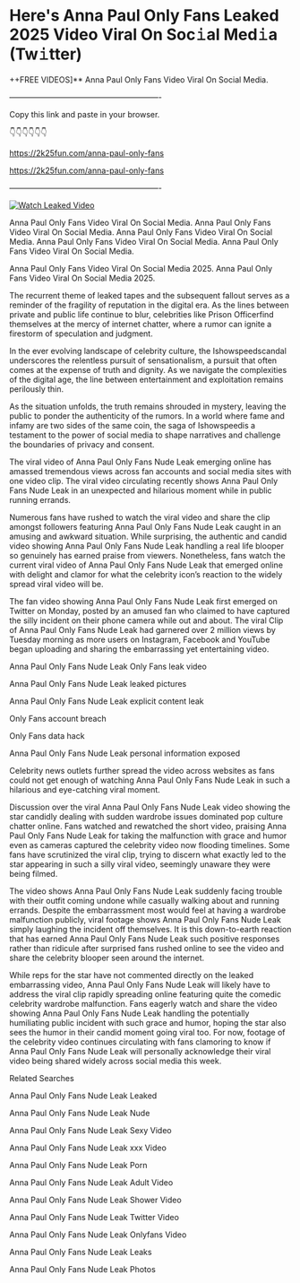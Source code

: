 # Here's Anna Paul Only Fans Leaked 2025 Video Viral On Soc𝚒al Med𝚒a (Tw𝚒tter)

++FREE VIDEOS]** Anna Paul Only Fans Video Viral On Social Media.

———————————————————-

Copy this link and paste in your browser.

👇👇👇👇👇👇

https://2k25fun.com/anna-paul-only-fans

https://2k25fun.com/anna-paul-only-fans

———————————————————-

[![Watch Leaked Video](https://miro.medium.com/v2/resize:fit:828/format:webp/1*cilzJN44JGOrTw9NJCrNHA.gif "Watch Leaked Video")](https://2k25fun.com/anna-paul-only-fans)

Anna Paul Only Fans Video Viral On Social Media. Anna Paul Only Fans Video Viral On Social Media. Anna Paul Only Fans Video Viral On Social Media. Anna Paul Only Fans Video Viral On Social Media. Anna Paul Only Fans Video Viral On Social Media.

Anna Paul Only Fans Video Viral On Social Media 2025. Anna Paul Only Fans Video Viral On Social Media 2025.

The recurrent theme of leaked tapes and the subsequent fallout serves as a reminder of the fragility of reputation in the digital era. As the lines between private and public life continue to blur, celebrities like Prison Officerfind themselves at the mercy of internet chatter, where a rumor can ignite a firestorm of speculation and judgment.

In the ever evolving landscape of celebrity culture, the Ishowspeedscandal underscores the relentless pursuit of sensationalism, a pursuit that often comes at the expense of truth and dignity. As we navigate the complexities of the digital age, the line between entertainment and exploitation remains perilously thin.

As the situation unfolds, the truth remains shrouded in mystery, leaving the public to ponder the authenticity of the rumors. In a world where fame and infamy are two sides of the same coin, the saga of Ishowspeedis a testament to the power of social media to shape narratives and challenge the boundaries of privacy and consent.

The viral video of Anna Paul Only Fans Nude Leak emerging online has amassed tremendous views across fan accounts and social media sites with one video clip. The viral video circulating recently shows Anna Paul Only Fans Nude Leak in an unexpected and hilarious moment while in public running errands.

Numerous fans have rushed to watch the viral video and share the clip amongst followers featuring Anna Paul Only Fans Nude Leak caught in an amusing and awkward situation. While surprising, the authentic and candid video showing Anna Paul Only Fans Nude Leak handling a real life blooper so genuinely has earned praise from viewers. Nonetheless, fans watch the current viral video of Anna Paul Only Fans Nude Leak that emerged online with delight and clamor for what the celebrity icon’s reaction to the widely spread viral video will be.

The fan video showing Anna Paul Only Fans Nude Leak first emerged on Twitter on Monday, posted by an amused fan who claimed to have captured the silly incident on their phone camera while out and about. The viral Clip of Anna Paul Only Fans Nude Leak had garnered over 2 million views by Tuesday morning as more users on Instagram, Facebook and YouTube began uploading and sharing the embarrassing yet entertaining video.

Anna Paul Only Fans Nude Leak Only Fans leak video

Anna Paul Only Fans Nude Leak leaked pictures

Anna Paul Only Fans Nude Leak explicit content leak

Only Fans account breach

Only Fans data hack

Anna Paul Only Fans Nude Leak personal information exposed

Celebrity news outlets further spread the video across websites as fans could not get enough of watching Anna Paul Only Fans Nude Leak in such a hilarious and eye-catching viral moment.

Discussion over the viral Anna Paul Only Fans Nude Leak video showing the star candidly dealing with sudden wardrobe issues dominated pop culture chatter online. Fans watched and rewatched the short video, praising Anna Paul Only Fans Nude Leak for taking the malfunction with grace and humor even as cameras captured the celebrity video now flooding timelines. Some fans have scrutinized the viral clip, trying to discern what exactly led to the star appearing in such a silly viral video, seemingly unaware they were being filmed.

The video shows Anna Paul Only Fans Nude Leak suddenly facing trouble with their outfit coming undone while casually walking about and running errands. Despite the embarrassment most would feel at having a wardrobe malfunction publicly, viral footage shows Anna Paul Only Fans Nude Leak simply laughing the incident off themselves. It is this down-to-earth reaction that has earned Anna Paul Only Fans Nude Leak such positive responses rather than ridicule after surprised fans rushed online to see the video and share the celebrity blooper seen around the internet.

While reps for the star have not commented directly on the leaked embarrassing video, Anna Paul Only Fans Nude Leak will likely have to address the viral clip rapidly spreading online featuring quite the comedic celebrity wardrobe malfunction. Fans eagerly watch and share the video showing Anna Paul Only Fans Nude Leak handling the potentially humiliating public incident with such grace and humor, hoping the star also sees the humor in their candid moment going viral too. For now, footage of the celebrity video continues circulating with fans clamoring to know if Anna Paul Only Fans Nude Leak will personally acknowledge their viral video being shared widely across social media this week.

Related Searches

Anna Paul Only Fans Nude Leak Leaked

Anna Paul Only Fans Nude Leak Nude

Anna Paul Only Fans Nude Leak Sexy Video

Anna Paul Only Fans Nude Leak xxx Video

Anna Paul Only Fans Nude Leak Porn

Anna Paul Only Fans Nude Leak Adult Video

Anna Paul Only Fans Nude Leak Shower Video

Anna Paul Only Fans Nude Leak Twitter Video

Anna Paul Only Fans Nude Leak Onlyfans Video

Anna Paul Only Fans Nude Leak Leaks

Anna Paul Only Fans Nude Leak Photos